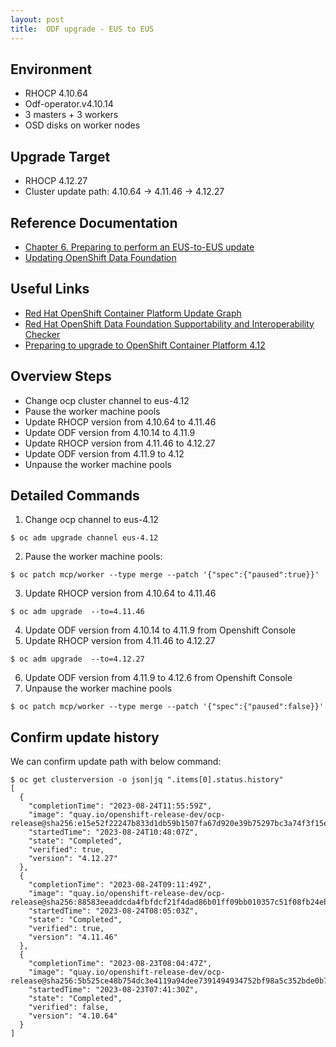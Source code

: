 ```yaml
---
layout: post
title:  ODF upgrade - EUS to EUS
---
```


## Environment
- RHOCP 4.10.64
- Odf-operator.v4.10.14
- 3 masters + 3 workers
- OSD disks on worker nodes 

## Upgrade Target
- RHOCP 4.12.27
- Cluster update path: 4.10.64 -> 4.11.46 -> 4.12.27

## Reference Documentation
- [Chapter 6. Preparing to perform an EUS-to-EUS update](https://access.redhat.com/documentation/en-us/openshift_container_platform/4.12/html/updating_clusters/preparing-eus-eus-upgrade#updating-eus-to-eus-olm-operators_eus-to-eus-upgrade)
- [Updating OpenShift Data Foundation](https://access.redhat.com/documentation/en-us/red_hat_openshift_data_foundation/4.12/html-single/updating_openshift_data_foundation/index#doc-wrapper)

## Useful Links
- [Red Hat OpenShift Container Platform Update Graph](https://access.redhat.com/labs/ocpupgradegraph/update_path)
- [Red Hat OpenShift Data Foundation Supportability and Interoperability Checker](https://access.redhat.com/labs/odfsi/#T0RGIGFzIFNlbGYtTWFuYWdlZCBTZXJ2aWNlLDQuMTAuMTIsMCwwLDAsMA==)
- [Preparing to upgrade to OpenShift Container Platform 4.12](https://access.redhat.com/articles/6955381)

## Overview Steps
- Change ocp cluster channel to eus-4.12 
- Pause the worker machine pools 
- Update RHOCP version from 4.10.64 to 4.11.46
- Update ODF version  from 4.10.14 to 4.11.9
- Update RHOCP version from 4.11.46 to 4.12.27
- Update ODF version from 4.11.9 to 4.12
- Unpause the worker machine pools  

## Detailed Commands
1. Change ocp channel to eus-4.12
```
$ oc adm upgrade channel eus-4.12
```
2. Pause the worker machine pools:
```
$ oc patch mcp/worker --type merge --patch '{"spec":{"paused":true}}'
```
3. Update RHOCP version from 4.10.64 to 4.11.46
```
$ oc adm upgrade  --to=4.11.46
```
4. Update ODF version  from 4.10.14 to 4.11.9 from Openshift Console
5. Update RHOCP version from 4.11.46 to 4.12.27
```
$ oc adm upgrade  --to=4.12.27
```
6. Update ODF version  from 4.11.9 to 4.12.6 from Openshift Console
7. Unpause the worker machine pools
```
$ oc patch mcp/worker --type merge --patch '{"spec":{"paused":false}}'
```

## Confirm update history

We can confirm update path with below command: 
```
$ oc get clusterversion -o json|jq ".items[0].status.history"
[
  {
    "completionTime": "2023-08-24T11:55:59Z",
    "image": "quay.io/openshift-release-dev/ocp-release@sha256:e15e52f22247b833d1db59b1507fa67d920e39b75297bc3a74f3f15e560d6d02",
    "startedTime": "2023-08-24T10:48:07Z",
    "state": "Completed",
    "verified": true,
    "version": "4.12.27"
  },
  {
    "completionTime": "2023-08-24T09:11:49Z",
    "image": "quay.io/openshift-release-dev/ocp-release@sha256:88583eeaddcda4fbfdcf21f4dad86b01ff09bb010357c51f08fb24eb07fdb602",
    "startedTime": "2023-08-24T08:05:03Z",
    "state": "Completed",
    "verified": true,
    "version": "4.11.46"
  },
  {
    "completionTime": "2023-08-23T08:04:47Z",
    "image": "quay.io/openshift-release-dev/ocp-release@sha256:5b525ce48b754dc3e4119a94dee7391494934752bf98a5c352bde0b762179096",
    "startedTime": "2023-08-23T07:41:30Z",
    "state": "Completed",
    "verified": false,
    "version": "4.10.64"
  }
]
```
